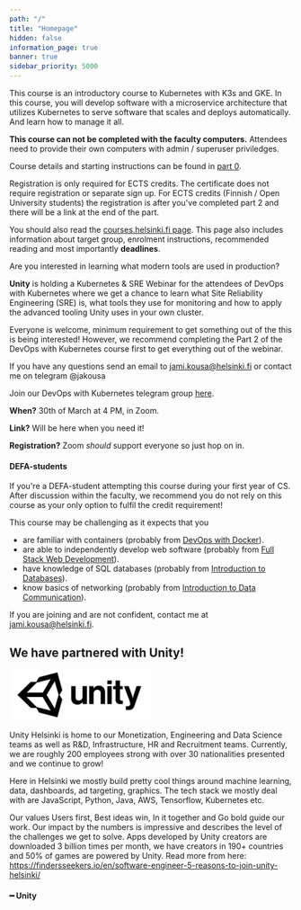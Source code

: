 ```yaml
---
path: "/"
title: "Homepage"
hidden: false
information_page: true
banner: true
sidebar_priority: 5000
---
```


<div style="display: none;">
  <img src="./img/kubernetes-cncf.png" alt="kubernetes logo" />
</div>

This course is an introductory course to Kubernetes with K3s and GKE. In this course, you will develop software with a microservice architecture that utilizes Kubernetes to serve software that scales and deploys automatically. And learn how to manage it all.

**This course can not be completed with the faculty computers.** Attendees need to provide their own computers
with admin / superuser priviledges.

Course details and starting instructions can be found in [part 0](/part-0).

Registration is only required for ECTS credits. The certificate does not require registration or separate sign up. For ECTS credits (Finnish / Open University students) the registration is after you've completed part 2 and there will be a link at the end of the part.

You should also read the [courses.helsinki.fi page](https://courses.helsinki.fi/en/aytkt21027en/135660523). This page also includes information about target group, enrolment instructions, recommended reading and most importantly **deadlines**.

<text-box name="Webinar from Unity" variant="hint">

Are you interested in learning what modern tools are used in production?

**Unity** is holding a Kubernetes & SRE Webinar for the attendees of DevOps with Kubernetes where we get a chance to learn what Site Reliability Engineering (SRE) is, what tools they use for monitoring and how to apply the advanced tooling Unity uses in your own cluster.

Everyone is welcome, minimum requirement to get something out of the this is being interested! However, we recommend completing the Part 2 of the DevOps with Kubernetes course first to get everything out of the webinar.

If you have any questions send an email to jami.kousa@helsinki.fi or contact me on telegram @jakousa

Join our DevOps with Kubernetes telegram group [here](https://t.me/joinchat/HIg2vlch4pqITxhshipuRQ).

**When?** 30th of March at 4 PM, in Zoom.

**Link?** Will be here when you need it!

**Registration?** Zoom *should* support everyone so just hop on in.

</text-box>

#### DEFA-students ####

If you're a DEFA-student attempting this course during your first year of CS. After discussion within the faculty, we recommend you do not rely on this course as your only option to fulfil the credit requirement!

This course may be challenging as it expects that you

- are familiar with containers (probably from <a href="https://courses.helsinki.fi/fi/aytkt21025en">DevOps with Docker</a>).
- are able to independently develop web software (probably from <a href="https://courses.helsinki.fi/en/aytkt21009">Full Stack Web Development</a>).
- have knowledge of SQL databases (probably from <a href="https://courses.helsinki.fi/en/aytkt10004">Introduction to Databases</a>).
- know basics of networking (probably from <a href="https://courses.helsinki.fi/en/aytkt200041">Introduction to Data Communication</a>).

If you are joining and are not confident, contact me at jami.kousa@helsinki.fi.

## We have partnered with Unity! ##

<div style="width: 50%;">
  <img src="./img/unity.png" alt="unity logo" />
</div>

<div class="unity-helsinki">
  <p>
    Unity Helsinki is home to our Monetization, Engineering and Data Science teams as well as R&D, Infrastructure, HR and Recruitment teams. Currently, we are roughly 200 employees strong with over 30 nationalities presented and we continue to grow!
  </p>
  <p>
    Here in Helsinki we mostly build pretty cool things around machine learning, data, dashboards, ad targeting, graphics. The tech stack we mostly deal with are JavaScript, Python, Java, AWS, Tensorflow, Kubernetes etc.
  </p>
  <p>
    Our values Users first, Best ideas win, In it together and Go bold guide our work. Our impact by the numbers is impressive and describes the level of the challenges we get to solve. Apps developed by Unity creators are downloaded 3 billion times per month, we have creators in 190+ countries and 50% of games are powered by Unity. Read more from here: <a href="https://findersseekers.io/en/software-engineer-5-reasons-to-join-unity-helsinki/">https://findersseekers.io/en/software-engineer-5-reasons-to-join-unity-helsinki/</a>
  </p>
  <h4>━ Unity</h4>
<div>
